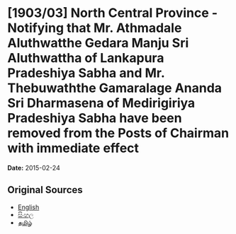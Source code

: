 # [1903/03] North Central Province - Notifying that Mr. Athmadale Aluthwatthe Gedara Manju Sri Aluthwattha of Lankapura Pradeshiya Sabha and Mr. Thebuwaththe Gamaralage Ananda Sri Dharmasena of Medirigiriya Pradeshiya Sabha have been removed from the Posts of Chairman with immediate effect

**Date:** 2015-02-24

## Original Sources

- [English](https://documents.gov.lk/view/extra-gazettes/2015/2/1903-03_E.pdf)
- [සිංහල](https://documents.gov.lk/view/extra-gazettes/2015/2/1903-03_S.pdf)
- [தமிழ்](https://documents.gov.lk/view/extra-gazettes/2015/2/1903-03_T.pdf)

